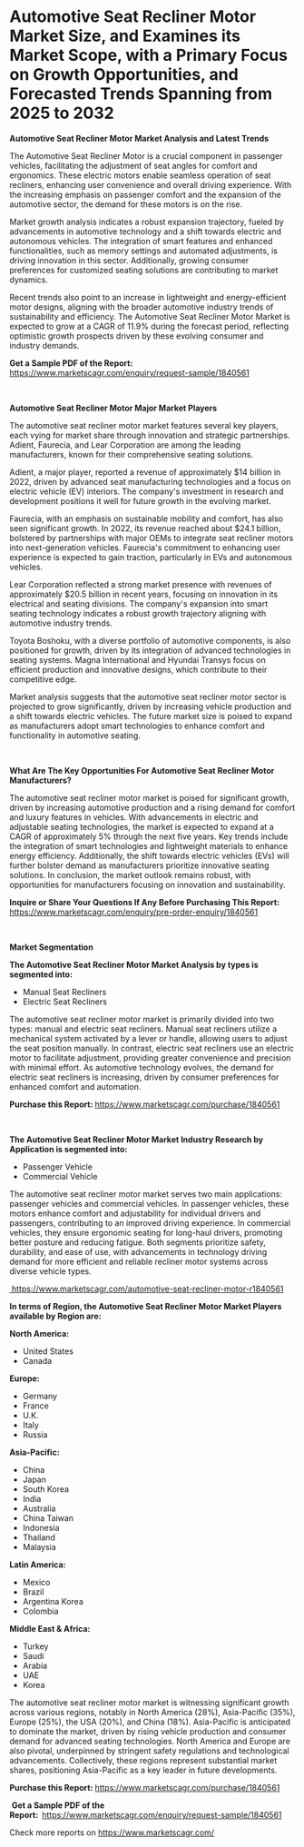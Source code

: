 <p><h1>Automotive Seat Recliner Motor Market Size, and Examines its Market Scope, with a Primary Focus on Growth Opportunities, and Forecasted Trends Spanning from 2025 to 2032</h1></p><p><strong>Automotive Seat Recliner Motor Market Analysis and Latest Trends</strong></p>
<p><p>The Automotive Seat Recliner Motor is a crucial component in passenger vehicles, facilitating the adjustment of seat angles for comfort and ergonomics. These electric motors enable seamless operation of seat recliners, enhancing user convenience and overall driving experience. With the increasing emphasis on passenger comfort and the expansion of the automotive sector, the demand for these motors is on the rise.</p><p>Market growth analysis indicates a robust expansion trajectory, fueled by advancements in automotive technology and a shift towards electric and autonomous vehicles. The integration of smart features and enhanced functionalities, such as memory settings and automated adjustments, is driving innovation in this sector. Additionally, growing consumer preferences for customized seating solutions are contributing to market dynamics.</p><p>Recent trends also point to an increase in lightweight and energy-efficient motor designs, aligning with the broader automotive industry trends of sustainability and efficiency. The Automotive Seat Recliner Motor Market is expected to grow at a CAGR of 11.9% during the forecast period, reflecting optimistic growth prospects driven by these evolving consumer and industry demands.</p></p>
<p><strong>Get a Sample PDF of the Report:&nbsp;</strong> <a href="https://www.marketscagr.com/enquiry/request-sample/1840561?utm_campaign=3510&utm_medium=2&utm_source=Github&utm_content=ia&utm_term=31032025&utm_id=automotive-seat-recliner-motor">https://www.marketscagr.com/enquiry/request-sample/1840561</a></p>
<p>&nbsp;</p>
<p><strong>Automotive Seat Recliner Motor Major Market Players</strong></p>
<p><p>The automotive seat recliner motor market features several key players, each vying for market share through innovation and strategic partnerships. Adient, Faurecia, and Lear Corporation are among the leading manufacturers, known for their comprehensive seating solutions. </p><p>Adient, a major player, reported a revenue of approximately $14 billion in 2022, driven by advanced seat manufacturing technologies and a focus on electric vehicle (EV) interiors. The company's investment in research and development positions it well for future growth in the evolving market.</p><p>Faurecia, with an emphasis on sustainable mobility and comfort, has also seen significant growth. In 2022, its revenue reached about $24.1 billion, bolstered by partnerships with major OEMs to integrate seat recliner motors into next-generation vehicles. Faurecia's commitment to enhancing user experience is expected to gain traction, particularly in EVs and autonomous vehicles.</p><p>Lear Corporation reflected a strong market presence with revenues of approximately $20.5 billion in recent years, focusing on innovation in its electrical and seating divisions. The company's expansion into smart seating technology indicates a robust growth trajectory aligning with automotive industry trends.</p><p>Toyota Boshoku, with a diverse portfolio of automotive components, is also positioned for growth, driven by its integration of advanced technologies in seating systems. Magna International and Hyundai Transys focus on efficient production and innovative designs, which contribute to their competitive edge.</p><p>Market analysis suggests that the automotive seat recliner motor sector is projected to grow significantly, driven by increasing vehicle production and a shift towards electric vehicles. The future market size is poised to expand as manufacturers adopt smart technologies to enhance comfort and functionality in automotive seating.</p></p>
<p>&nbsp;</p>
<p><strong>What Are The Key Opportunities For Automotive Seat Recliner Motor Manufacturers?</strong></p>
<p><p>The automotive seat recliner motor market is poised for significant growth, driven by increasing automotive production and a rising demand for comfort and luxury features in vehicles. With advancements in electric and adjustable seating technologies, the market is expected to expand at a CAGR of approximately 5% through the next five years. Key trends include the integration of smart technologies and lightweight materials to enhance energy efficiency. Additionally, the shift towards electric vehicles (EVs) will further bolster demand as manufacturers prioritize innovative seating solutions. In conclusion, the market outlook remains robust, with opportunities for manufacturers focusing on innovation and sustainability.</p></p>
<p><strong>Inquire or Share Your Questions If Any Before Purchasing This Report:</strong> <a href="https://www.marketscagr.com/enquiry/pre-order-enquiry/1840561?utm_campaign=3510&utm_medium=2&utm_source=Github&utm_content=ia&utm_term=31032025&utm_id=automotive-seat-recliner-motor">https://www.marketscagr.com/enquiry/pre-order-enquiry/1840561</a></p>
<p>&nbsp;</p>
<p><strong>Market Segmentation</strong></p>
<p><strong>The Automotive Seat Recliner Motor Market Analysis by types is segmented into:</strong></p>
<p><ul><li>Manual Seat Recliners</li><li>Electric Seat Recliners</li></ul></p>
<p><p>The automotive seat recliner motor market is primarily divided into two types: manual and electric seat recliners. Manual seat recliners utilize a mechanical system activated by a lever or handle, allowing users to adjust the seat position manually. In contrast, electric seat recliners use an electric motor to facilitate adjustment, providing greater convenience and precision with minimal effort. As automotive technology evolves, the demand for electric seat recliners is increasing, driven by consumer preferences for enhanced comfort and automation.</p></p>
<p><strong>Purchase this Report:&nbsp;</strong><a href="https://www.marketscagr.com/purchase/1840561?utm_campaign=3510&utm_medium=2&utm_source=Github&utm_content=ia&utm_term=31032025&utm_id=automotive-seat-recliner-motor">https://www.marketscagr.com/purchase/1840561</a></p>
<p>&nbsp;</p>
<p><strong>The Automotive Seat Recliner Motor Market Industry Research by Application is segmented into:</strong></p>
<p><ul><li>Passenger Vehicle</li><li>Commercial Vehicle</li></ul></p>
<p><p>The automotive seat recliner motor market serves two main applications: passenger vehicles and commercial vehicles. In passenger vehicles, these motors enhance comfort and adjustability for individual drivers and passengers, contributing to an improved driving experience. In commercial vehicles, they ensure ergonomic seating for long-haul drivers, promoting better posture and reducing fatigue. Both segments prioritize safety, durability, and ease of use, with advancements in technology driving demand for more efficient and reliable recliner motor systems across diverse vehicle types.</p></p>
<p><a href="https://www.marketscagr.com/automotive-seat-recliner-motor-r1840561?utm_campaign=3510&utm_medium=2&utm_source=Github&utm_content=ia&utm_term=31032025&utm_id=automotive-seat-recliner-motor">&nbsp;https://www.marketscagr.com/automotive-seat-recliner-motor-r1840561</a></p>
<p><strong>In terms of Region, the Automotive Seat Recliner Motor Market Players available by Region are:</strong></p>
<p>
    <p> <strong> North America: </strong>
        <ul>
            <li>United States</li>
            <li>Canada</li>
        </ul>
        </p> 
    <p> <strong> Europe: </strong>
        <ul>
            <li>Germany</li>
            <li>France</li>
            <li>U.K.</li>
            <li>Italy</li>
            <li>Russia</li>
        </ul>
        </p> 
    <p> <strong> Asia-Pacific: </strong>
        <ul>
            <li>China</li>
            <li>Japan</li>
            <li>South Korea</li>
            <li>India</li>
            <li>Australia</li>
            <li>China Taiwan</li>
            <li>Indonesia</li>
            <li>Thailand</li>
            <li>Malaysia</li>
        </ul>
        </p> 
    <p> <strong> Latin America: </strong>
        <ul>
            <li>Mexico</li>
            <li>Brazil</li>
            <li>Argentina Korea</li>
            <li>Colombia</li>
        </ul>
        </p> 
    <p> <strong> Middle East & Africa: </strong>
        <ul>
            <li>Turkey</li>
            <li>Saudi</li>
            <li>Arabia</li>
            <li>UAE</li>
            <li>Korea</li>
        </ul>
    </p>
    </p>
<p><p>The automotive seat recliner motor market is witnessing significant growth across various regions, notably in North America (28%), Asia-Pacific (35%), Europe (25%), the USA (20%), and China (18%). Asia-Pacific is anticipated to dominate the market, driven by rising vehicle production and consumer demand for advanced seating technologies. North America and Europe are also pivotal, underpinned by stringent safety regulations and technological advancements. Collectively, these regions represent substantial market shares, positioning Asia-Pacific as a key leader in future developments.</p></p>
<p><strong>Purchase this Report: </strong><a href="https://www.marketscagr.com/purchase/1840561?utm_campaign=3510&utm_medium=2&utm_source=Github&utm_content=ia&utm_term=31032025&utm_id=automotive-seat-recliner-motor">https://www.marketscagr.com/purchase/1840561</a></p>
<p>&nbsp;<strong>Get a Sample PDF of the Report:&nbsp;&nbsp;</strong><a href="https://www.marketscagr.com/enquiry/request-sample/1840561?utm_campaign=3510&utm_medium=2&utm_source=Github&utm_content=ia&utm_term=31032025&utm_id=automotive-seat-recliner-motor">https://www.marketscagr.com/enquiry/request-sample/1840561</a></p>
<p><strong></strong></p>
<p>Check more reports on <a href="https://www.marketscagr.com/?utm_campaign=3510&utm_medium=2&utm_source=Github&utm_content=ia&utm_term=31032025&utm_id=automotive-seat-recliner-motor">https://www.marketscagr.com/</a></p>